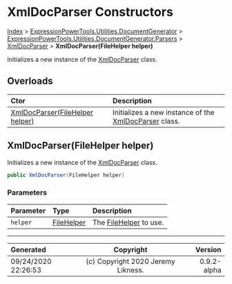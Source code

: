 ﻿# XmlDocParser Constructors

[Index](../index.md) > [ExpressionPowerTools.Utilities.DocumentGenerator](ExpressionPowerTools.Utilities.DocumentGenerator.a.md) > [ExpressionPowerTools.Utilities.DocumentGenerator.Parsers](ExpressionPowerTools.Utilities.DocumentGenerator.Parsers.n.md) > [XmlDocParser](ExpressionPowerTools.Utilities.DocumentGenerator.Parsers.XmlDocParser.cs.md) > **XmlDocParser(FileHelper helper)**

Initializes a new instance of the [XmlDocParser](ExpressionPowerTools.Utilities.DocumentGenerator.Parsers.XmlDocParser.cs.md) class.

## Overloads

| Ctor | Description |
| :-- | :-- |
| [XmlDocParser(FileHelper helper)](#xmldocparserfilehelper-helper) | Initializes a new instance of the [XmlDocParser](ExpressionPowerTools.Utilities.DocumentGenerator.Parsers.XmlDocParser.cs.md) class. |

## XmlDocParser(FileHelper helper)

Initializes a new instance of the [XmlDocParser](ExpressionPowerTools.Utilities.DocumentGenerator.Parsers.XmlDocParser.cs.md) class.

```csharp
public XmlDocParser(FileHelper helper)
```

### Parameters

| Parameter | Type | Description |
| :-- | :-- | :-- |
| `helper` | [FileHelper](ExpressionPowerTools.Utilities.DocumentGenerator.IO.FileHelper.cs.md) | The [FileHelper](ExpressionPowerTools.Utilities.DocumentGenerator.IO.FileHelper.cs.md) to use. |



---

| Generated | Copyright | Version |
| :-- | :-: | --: |
| 09/24/2020 22:26:53 | (c) Copyright 2020 Jeremy Likness. | 0.9.2-alpha |
